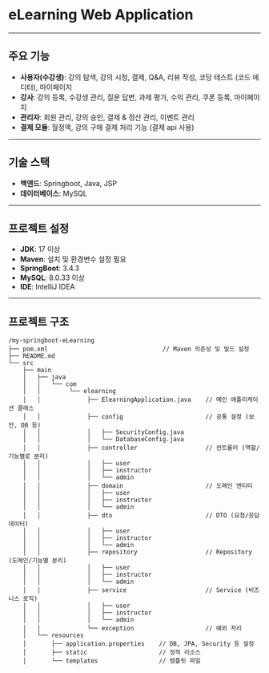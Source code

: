 # eLearning Web Application

---

## 주요 기능
- **사용자(수강생)**: 강의 탐색, 강의 시청, 결제, Q&A, 리뷰 작성, 코딩 테스트 (코드 에디터), 마이페이지
- **강사**: 강의 등록, 수강생 관리, 질문 답변, 과제 평가, 수익 관리, 쿠폰 등록, 마이페이지
- **관리자**: 회원 관리, 강의 승인, 결제 & 정산 관리, 이벤트 관리
- **결제 모듈**: 월정액, 강의 구매 결제 처리 기능 (결제 api 사용)

---

## 기술 스택
- **백엔드**: Springboot, Java, JSP
- **데이터베이스**: MySQL

---

## 프로젝트 설정
- **JDK**: 17 이상
- **Maven**: 설치 및 환경변수 설정 필요
- **SpringBoot**: 3.4.3
- **MySQL**: 8.0.33 이상
- **IDE**: IntelliJ IDEA

---

## 프로젝트 구조

```
/my-springboot-eLearning
├── pom.xml                                // Maven 의존성 및 빌드 설정
├── README.md
└── src
    ├── main
    │   ├── java
    │   │   └── com
    │   │        └── elearning
    │   │             ├── ElearningApplication.java    // 메인 애플리케이션 클래스
    │   │             ├── config                       // 공통 설정 (보안, DB 등)
    │   │             │   ├── SecurityConfig.java
    │   │             │   └── DatabaseConfig.java
    │   │             ├── controller                   // 컨트롤러 (역할/기능별로 분리)
    │   │             │   ├── user                     
    │   │             │   ├── instructor          
    │   │             │   └── admin               
    │   │             ├── domain                       // 도메인 엔티티
    │   │             │   ├── user         
    │   │             │   ├── instructor            
    │   │             │   └── admin                     
    │   │             ├── dto                          // DTO (요청/응답 데이터)
    │   │             │   ├── user
    │   │             │   ├── instructor
    │   │             │   └── admin
    │   │             ├── repository                   // Repository (도메인/기능별 분리)
    │   │             │   ├── user
    │   │             │   ├── instructor
    │   │             │   └── admin
    │   │             ├── service                      // Service (비즈니스 로직)
    │   │             │   ├── user
    │   │             │   ├── instructor
    │   │             │   └── admin
    │   │             └── exception                    // 예외 처리
    │   └── resources
    │       ├── application.properties    // DB, JPA, Security 등 설정
    │       ├── static                    // 정적 리소스
    │       └── templates                 // 템플릿 파일
```                      
